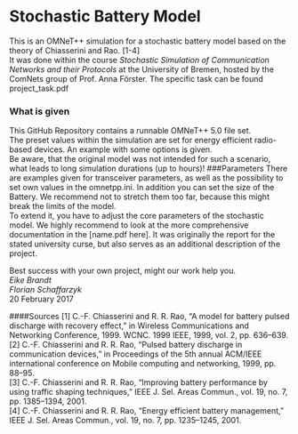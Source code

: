 # Stochastic Battery Model
This is an OMNeT++ simulation for a stochastic battery model based on the theory of Chiasserini and Rao. [1-4]  
It was done within the course *Stochastic Simulation of Communication Networks and their Protocols* at the University of Bremen, hosted by the ComNets group of Prof. Anna Förster. The specific task can be found project_task.pdf
### What is given
This GitHub Repository contains a runnable OMNeT++ 5.0 file set.  
The preset values within the simulation are set for energy efficient radio-based devices. An example with some options is given.  
Be aware, that the original model was not intended for such a scenario, what leads to long simulation durations (up to hours)!
###Parameters
There are examples given for transceiver parameters, as well as the possibility to set own values in the omnetpp.ini. In addition you can set the size of the Battery. We recommend not to stretch them too far, because this might break the limits of the model.  
To extend it, you have to adjust the core parameters of the stochastic model. We highly recommend to look at the more comprehensive documentation in the [name.pdf here]. It was originally the report for the stated university curse, but also serves as an additional description of the project.

Best success with your own project, might our work help you.  
*Eike Brandt  
Florian Schaffarzyk*  
20 February 2017

####Sources
[1]	C.-F. Chiasserini and R. R. Rao, “A model for battery pulsed discharge with recovery effect,” in Wireless Communications and Networking Conference, 1999. WCNC. 1999 IEEE, 1999, vol. 2, pp. 636–639.  
[2]	C.-F. Chiasserini and R. R. Rao, “Pulsed battery discharge in communication devices,” in Proceedings of the 5th annual ACM/IEEE international conference on Mobile computing and networking, 1999, pp. 88–95.  
[3]	C.-F. Chiasserini and R. R. Rao, “Improving battery performance by using traffic shaping techniques,” IEEE J. Sel. Areas Commun., vol. 19, no. 7, pp. 1385–1394, 2001.  
[4]	C.-F. Chiasserini and R. R. Rao, “Energy efficient battery management,” IEEE J. Sel. Areas Commun., vol. 19, no. 7, pp. 1235–1245, 2001.
